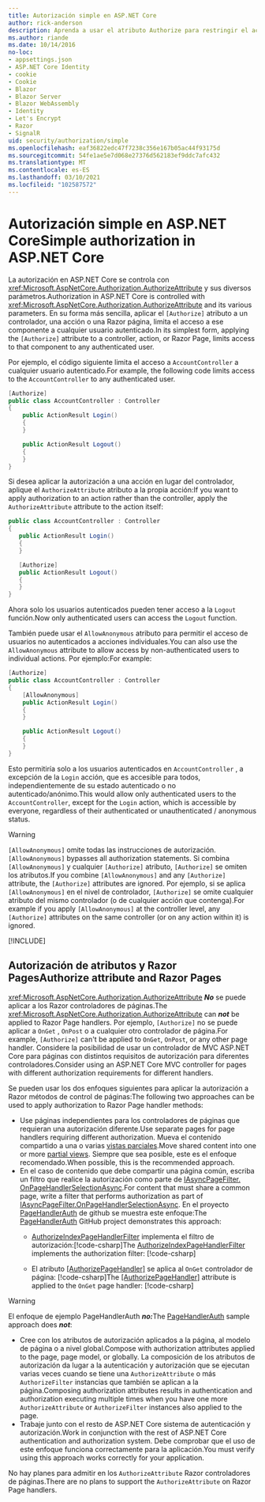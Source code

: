 ```yaml
---
title: Autorización simple en ASP.NET Core
author: rick-anderson
description: Aprenda a usar el atributo Authorize para restringir el acceso a ASP.NET Core controladores y acciones.
ms.author: riande
ms.date: 10/14/2016
no-loc:
- appsettings.json
- ASP.NET Core Identity
- cookie
- Cookie
- Blazor
- Blazor Server
- Blazor WebAssembly
- Identity
- Let's Encrypt
- Razor
- SignalR
uid: security/authorization/simple
ms.openlocfilehash: eaf36822edc47f7238c356e167b05ac44f93175d
ms.sourcegitcommit: 54fe1ae5e7d068e27376d562183ef9ddc7afc432
ms.translationtype: MT
ms.contentlocale: es-ES
ms.lasthandoff: 03/10/2021
ms.locfileid: "102587572"
---
```

# <a name="simple-authorization-in-aspnet-core"></a><span data-ttu-id="cbaf1-103">Autorización simple en ASP.NET Core</span><span class="sxs-lookup"><span data-stu-id="cbaf1-103">Simple authorization in ASP.NET Core</span></span>

<a name="security-authorization-simple"></a>

<span data-ttu-id="cbaf1-104">La autorización en ASP.NET Core se controla con <xref:Microsoft.AspNetCore.Authorization.AuthorizeAttribute> y sus diversos parámetros.</span><span class="sxs-lookup"><span data-stu-id="cbaf1-104">Authorization in ASP.NET Core is controlled with <xref:Microsoft.AspNetCore.Authorization.AuthorizeAttribute> and its various parameters.</span></span> <span data-ttu-id="cbaf1-105">En su forma más sencilla, aplicar el `[Authorize]` atributo a un controlador, una acción o una Razor página, limita el acceso a ese componente a cualquier usuario autenticado.</span><span class="sxs-lookup"><span data-stu-id="cbaf1-105">In its simplest form, applying the `[Authorize]` attribute to a controller, action, or Razor Page, limits access to that component to any authenticated user.</span></span>

<span data-ttu-id="cbaf1-106">Por ejemplo, el código siguiente limita el acceso a `AccountController` a cualquier usuario autenticado.</span><span class="sxs-lookup"><span data-stu-id="cbaf1-106">For example, the following code limits access to the `AccountController` to any authenticated user.</span></span>

```csharp
[Authorize]
public class AccountController : Controller
{
    public ActionResult Login()
    {
    }

    public ActionResult Logout()
    {
    }
}
```

<span data-ttu-id="cbaf1-107">Si desea aplicar la autorización a una acción en lugar del controlador, aplique el `AuthorizeAttribute` atributo a la propia acción:</span><span class="sxs-lookup"><span data-stu-id="cbaf1-107">If you want to apply authorization to an action rather than the controller, apply the `AuthorizeAttribute` attribute to the action itself:</span></span>

```csharp
public class AccountController : Controller
{
   public ActionResult Login()
   {
   }

   [Authorize]
   public ActionResult Logout()
   {
   }
}
```

<span data-ttu-id="cbaf1-108">Ahora solo los usuarios autenticados pueden tener acceso a la `Logout` función.</span><span class="sxs-lookup"><span data-stu-id="cbaf1-108">Now only authenticated users can access the `Logout` function.</span></span>

<span data-ttu-id="cbaf1-109">También puede usar el `AllowAnonymous` atributo para permitir el acceso de usuarios no autenticados a acciones individuales.</span><span class="sxs-lookup"><span data-stu-id="cbaf1-109">You can also use the `AllowAnonymous` attribute to allow access by non-authenticated users to individual actions.</span></span> <span data-ttu-id="cbaf1-110">Por ejemplo:</span><span class="sxs-lookup"><span data-stu-id="cbaf1-110">For example:</span></span>

```csharp
[Authorize]
public class AccountController : Controller
{
    [AllowAnonymous]
    public ActionResult Login()
    {
    }

    public ActionResult Logout()
    {
    }
}
```

<span data-ttu-id="cbaf1-111">Esto permitiría solo a los usuarios autenticados en `AccountController` , a excepción de la `Login` acción, que es accesible para todos, independientemente de su estado autenticado o no autenticado/anónimo.</span><span class="sxs-lookup"><span data-stu-id="cbaf1-111">This would allow only authenticated users to the `AccountController`, except for the `Login` action, which is accessible by everyone, regardless of their authenticated or unauthenticated / anonymous status.</span></span>

> [!WARNING]
> <span data-ttu-id="cbaf1-112">`[AllowAnonymous]` omite todas las instrucciones de autorización.</span><span class="sxs-lookup"><span data-stu-id="cbaf1-112">`[AllowAnonymous]` bypasses all authorization statements.</span></span> <span data-ttu-id="cbaf1-113">Si combina `[AllowAnonymous]` y cualquier `[Authorize]` atributo, `[Authorize]` se omiten los atributos.</span><span class="sxs-lookup"><span data-stu-id="cbaf1-113">If you combine `[AllowAnonymous]` and any `[Authorize]` attribute, the `[Authorize]` attributes are ignored.</span></span> <span data-ttu-id="cbaf1-114">Por ejemplo, si se aplica `[AllowAnonymous]` en el nivel de controlador, `[Authorize]` se omite cualquier atributo del mismo controlador (o de cualquier acción que contenga).</span><span class="sxs-lookup"><span data-stu-id="cbaf1-114">For example if you apply `[AllowAnonymous]` at the controller level, any `[Authorize]` attributes on the same controller (or on any action within it) is ignored.</span></span>

[!INCLUDE[](~/includes/requireAuth.md)]

<a name="aarp"></a>

## <a name="authorize-attribute-and-razor-pages"></a><span data-ttu-id="cbaf1-115">Autorización de atributos y Razor Pages</span><span class="sxs-lookup"><span data-stu-id="cbaf1-115">Authorize attribute and Razor Pages</span></span>

<span data-ttu-id="cbaf1-116"><xref:Microsoft.AspNetCore.Authorization.AuthorizeAttribute> ***No*** se puede aplicar a los Razor controladores de páginas.</span><span class="sxs-lookup"><span data-stu-id="cbaf1-116">The <xref:Microsoft.AspNetCore.Authorization.AuthorizeAttribute> can ***not*** be applied to Razor Page handlers.</span></span> <span data-ttu-id="cbaf1-117">Por ejemplo, `[Authorize]` no se puede aplicar a `OnGet` , `OnPost` o a cualquier otro controlador de página.</span><span class="sxs-lookup"><span data-stu-id="cbaf1-117">For example, `[Authorize]` can't be applied to `OnGet`, `OnPost`, or any other page handler.</span></span> <span data-ttu-id="cbaf1-118">Considere la posibilidad de usar un controlador de MVC ASP.NET Core para páginas con distintos requisitos de autorización para diferentes controladores.</span><span class="sxs-lookup"><span data-stu-id="cbaf1-118">Consider using an ASP.NET Core MVC controller for pages with different authorization requirements for different handlers.</span></span>

<span data-ttu-id="cbaf1-119">Se pueden usar los dos enfoques siguientes para aplicar la autorización a Razor métodos de control de páginas:</span><span class="sxs-lookup"><span data-stu-id="cbaf1-119">The following two approaches can be used to apply authorization to Razor Page handler methods:</span></span>

* <span data-ttu-id="cbaf1-120">Use páginas independientes para los controladores de páginas que requieran una autorización diferente.</span><span class="sxs-lookup"><span data-stu-id="cbaf1-120">Use separate pages for page handlers requiring different authorization.</span></span> <span data-ttu-id="cbaf1-121">Mueva el contenido compartido a una o varias [vistas parciales](xref:mvc/views/partial).</span><span class="sxs-lookup"><span data-stu-id="cbaf1-121">Move shared content into one or more [partial views](xref:mvc/views/partial).</span></span> <span data-ttu-id="cbaf1-122">Siempre que sea posible, este es el enfoque recomendado.</span><span class="sxs-lookup"><span data-stu-id="cbaf1-122">When possible, this is the recommended approach.</span></span>
* <span data-ttu-id="cbaf1-123">En el caso de contenido que debe compartir una página común, escriba un filtro que realice la autorización como parte de [IAsyncPageFilter. OnPageHandlerSelectionAsync](xref:Microsoft.AspNetCore.Mvc.Filters.IAsyncPageFilter.OnPageHandlerSelectionAsync%2A).</span><span class="sxs-lookup"><span data-stu-id="cbaf1-123">For content that must share a common page, write a filter that performs authorization as part of [IAsyncPageFilter.OnPageHandlerSelectionAsync](xref:Microsoft.AspNetCore.Mvc.Filters.IAsyncPageFilter.OnPageHandlerSelectionAsync%2A).</span></span> <span data-ttu-id="cbaf1-124">En el proyecto [PageHandlerAuth](https://github.com/dotnet/AspNetCore.Docs/tree/main/aspnetcore/security/authorization/simple/samples/3.1/PageHandlerAuth) de github se muestra este enfoque:</span><span class="sxs-lookup"><span data-stu-id="cbaf1-124">The [PageHandlerAuth](https://github.com/dotnet/AspNetCore.Docs/tree/main/aspnetcore/security/authorization/simple/samples/3.1/PageHandlerAuth) GitHub project demonstrates this approach:</span></span>
  * <span data-ttu-id="cbaf1-125">[AuthorizeIndexPageHandlerFilter](https://github.com/dotnet/AspNetCore.Docs/blob/main/aspnetcore/security/authorization/simple/samples/3.1/PageHandlerAuth/AuthorizeIndexPageHandlerFilter.cs) implementa el filtro de autorización:[!code-csharp[](~/security/authorization/simple/samples/3.1/PageHandlerAuth/Pages/Index.cshtml.cs?name=snippet)]</span><span class="sxs-lookup"><span data-stu-id="cbaf1-125">The [AuthorizeIndexPageHandlerFilter](https://github.com/dotnet/AspNetCore.Docs/blob/main/aspnetcore/security/authorization/simple/samples/3.1/PageHandlerAuth/AuthorizeIndexPageHandlerFilter.cs) implements the authorization filter: [!code-csharp[](~/security/authorization/simple/samples/3.1/PageHandlerAuth/Pages/Index.cshtml.cs?name=snippet)]</span></span>

  * <span data-ttu-id="cbaf1-126">El atributo [[AuthorizePageHandler]](https://github.com/dotnet/AspNetCore.Docs/tree/main/aspnetcore/security/authorization/simple/samples/3.1/PageHandlerAuth/Pages/Index.cshtml.cs#L16) se aplica al `OnGet` controlador de página: [!code-csharp[](~/security/authorization/simple/samples/3.1/PageHandlerAuth/AuthorizeIndexPageHandlerFilter.cs?name=snippet)]</span><span class="sxs-lookup"><span data-stu-id="cbaf1-126">The [[AuthorizePageHandler]](https://github.com/dotnet/AspNetCore.Docs/tree/main/aspnetcore/security/authorization/simple/samples/3.1/PageHandlerAuth/Pages/Index.cshtml.cs#L16) attribute is applied to the `OnGet` page handler: [!code-csharp[](~/security/authorization/simple/samples/3.1/PageHandlerAuth/AuthorizeIndexPageHandlerFilter.cs?name=snippet)]</span></span>

> [!WARNING]
> <span data-ttu-id="cbaf1-127">El [](https://github.com/pranavkm/PageHandlerAuth) enfoque de ejemplo PageHandlerAuth ***no:***</span><span class="sxs-lookup"><span data-stu-id="cbaf1-127">The [PageHandlerAuth](https://github.com/pranavkm/PageHandlerAuth) sample approach does ***not***:</span></span>
> * <span data-ttu-id="cbaf1-128">Cree con los atributos de autorización aplicados a la página, al modelo de página o a nivel global.</span><span class="sxs-lookup"><span data-stu-id="cbaf1-128">Compose with authorization attributes applied to the page, page model, or globally.</span></span> <span data-ttu-id="cbaf1-129">La composición de los atributos de autorización da lugar a la autenticación y autorización que se ejecutan varias veces cuando se tiene una `AuthorizeAttribute` o más `AuthorizeFilter` instancias que también se aplican a la página.</span><span class="sxs-lookup"><span data-stu-id="cbaf1-129">Composing authorization attributes results in authentication and authorization executing multiple times when you have one more `AuthorizeAttribute` or `AuthorizeFilter` instances also applied to the page.</span></span>
> * <span data-ttu-id="cbaf1-130">Trabaje junto con el resto de ASP.NET Core sistema de autenticación y autorización.</span><span class="sxs-lookup"><span data-stu-id="cbaf1-130">Work in conjunction with the rest of ASP.NET Core authentication and authorization system.</span></span> <span data-ttu-id="cbaf1-131">Debe comprobar que el uso de este enfoque funciona correctamente para la aplicación.</span><span class="sxs-lookup"><span data-stu-id="cbaf1-131">You must verify using this approach works correctly for your application.</span></span>

<span data-ttu-id="cbaf1-132">No hay planes para admitir en los `AuthorizeAttribute` Razor controladores de páginas.</span><span class="sxs-lookup"><span data-stu-id="cbaf1-132">There are no plans to support the `AuthorizeAttribute` on Razor Page handlers.</span></span> 
